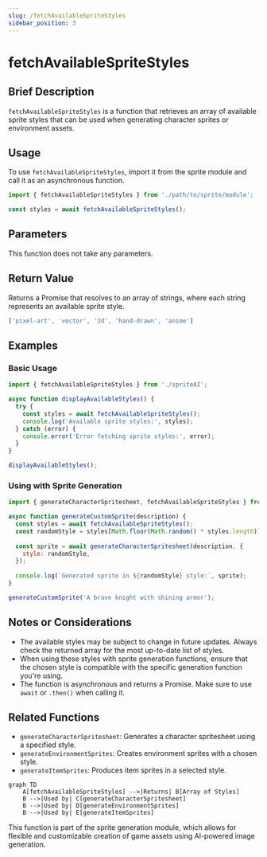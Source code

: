 ```yaml
---
slug: /fetchAvailableSpriteStyles
sidebar_position: 3
---
```


# fetchAvailableSpriteStyles

## Brief Description

`fetchAvailableSpriteStyles` is a function that retrieves an array of available sprite styles that can be used when generating character sprites or environment assets.

## Usage

To use `fetchAvailableSpriteStyles`, import it from the sprite module and call it as an asynchronous function.

```javascript
import { fetchAvailableSpriteStyles } from './path/to/sprite/module';

const styles = await fetchAvailableSpriteStyles();
```

## Parameters

This function does not take any parameters.

## Return Value

Returns a Promise that resolves to an array of strings, where each string represents an available sprite style.

```javascript
['pixel-art', 'vector', '3d', 'hand-drawn', 'anime']
```

## Examples

### Basic Usage

```javascript
import { fetchAvailableSpriteStyles } from './spriteAI';

async function displayAvailableStyles() {
  try {
    const styles = await fetchAvailableSpriteStyles();
    console.log('Available sprite styles:', styles);
  } catch (error) {
    console.error('Error fetching sprite styles:', error);
  }
}

displayAvailableStyles();
```

### Using with Sprite Generation

```javascript
import { generateCharacterSpritesheet, fetchAvailableSpriteStyles } from './spriteAI';

async function generateCustomSprite(description) {
  const styles = await fetchAvailableSpriteStyles();
  const randomStyle = styles[Math.floor(Math.random() * styles.length)];
  
  const sprite = await generateCharacterSpritesheet(description, {
    style: randomStyle,
  });
  
  console.log(`Generated sprite in ${randomStyle} style:`, sprite);
}

generateCustomSprite('A brave knight with shining armor');
```

## Notes or Considerations

- The available styles may be subject to change in future updates. Always check the returned array for the most up-to-date list of styles.
- When using these styles with sprite generation functions, ensure that the chosen style is compatible with the specific generation function you're using.
- The function is asynchronous and returns a Promise. Make sure to use `await` or `.then()` when calling it.

## Related Functions

- `generateCharacterSpritesheet`: Generates a character spritesheet using a specified style.
- `generateEnvironmentSprites`: Creates environment sprites with a chosen style.
- `generateItemSprites`: Produces item sprites in a selected style.

```mermaid
graph TD
    A[fetchAvailableSpriteStyles] -->|Returns| B[Array of Styles]
    B -->|Used by| C[generateCharacterSpritesheet]
    B -->|Used by| D[generateEnvironmentSprites]
    B -->|Used by| E[generateItemSprites]
```

This function is part of the sprite generation module, which allows for flexible and customizable creation of game assets using AI-powered image generation.